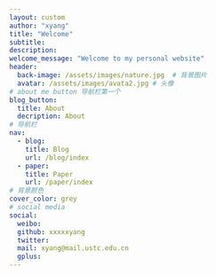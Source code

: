 ```yaml
---
layout: custom
author: "xyang"
title: "Welcome"
subtitle: 
description: 
welcome_message: "Welcome to my personal website"
header:
  back-image: /assets/images/nature.jpg  # 背景图片
  avatar: /assets/images/avata2.jpg # 头像
# about me button 导航栏第一个
blog_button:
  title: About
  decription: About
# 导航栏
nav:
  - blog: 
    title: Blog
    url: /blog/index
  - paper: 
    title: Paper
    url: /paper/index
# 背景颜色
cover_color: grey
# social media
social:
  weibo:
  github: xxxxxyang
  twitter: 
  mail: xyang@mail.ustc.edu.cn
  gplus:
---
```

